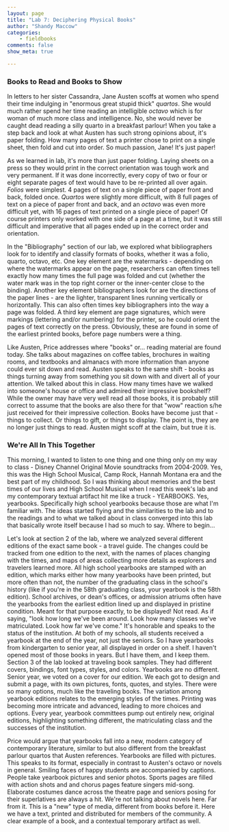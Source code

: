```yaml
---
layout: page  
title: "Lab 7: Deciphering Physical Books"  
author: "Shandy Maccow"  
categories:  
    - fieldbooks
comments: false  
show_meta: true

---
```


### Books to Read and Books to Show

In letters to her sister Cassandra, Jane Austen scoffs at women who spend their time indulging in "enormous great stupid thick" *quartos*. She would much rather spend her time reading an intelligible *octavo* which is for woman of much more class and intelligence. No, she would never be caught dead reading a silly quarto in a breakfast parlour! When you take a step back and look at what Austen has such strong opinions about, it's paper folding. How many pages of text a printer chose to print on a single sheet, then fold and cut into order. So much passion, Jane! It's just paper!

As we learned in lab, it's more than just paper folding. Laying sheets on a press so they would print in the correct orientation was tough work and very permanent. If it was done incorrectly, every copy of two or four or eight separate pages of text would have to be re-printed all over again. *Folios* were simplest. 4 pages of text on a single piece of paper front and back, folded once. *Quartos* were slightly more difficult, with 8 full pages of text on a piece of paper front and back, and an *octavo* was even more difficult yet, with 16 pages of text printed on a single piece of paper! Of course printers only worked with one side of a page at a time, but it was still difficult and imperative that all pages ended up in the correct order and orientation. 

In the "Bibliography" section of our lab, we explored what bibliographers look for to identify and classify formats of books, whether it was a folio, quarto, octavo, etc. One key element are the watermarks - depending on where the watermarks appear on the page, researchers can often times tell exactly how many times the full page was folded and cut (whether the water mark was in the top right corner or the inner-center close to the binding). Another key element bibliographers look for are the directions of the paper lines - are the lighter, transparent lines running vertically or horizontally. This can also often times key bibliographers into the way a page was folded. A third key element are page signatures, which were markings (lettering and/or numbering) for the printer, so he could orient the pages of text correctly on the press. Obviously, these are found in some of the earliest printed books, before page numbers were a thing.

Like Austen, Price addresses where "books" or... reading material are found today. She talks about magazines on coffee tables, brochures in waiting rooms, and textbooks and almanacs with more information than anyone could ever sit down and read. Austen speaks to the same shift - books as things turning away from something you sit down with and divert all of your attention. We talked about this in class. How many times have we walked into someone's house or office and admired their impressive bookshelf? While the owner may have very well read all those books, it is probably still correct to assume that the books are also there for that "wow" reaction s/he just received for their impressive collection. Books have become just that - things to collect. Or things to gift, or things to display. The point is, they are no longer just things to read. Austen might scoff at the claim, but true it is. 


### We're All In This Together

This morning, I wanted to listen to one thing and one thing only on my way to class - Disney Channel Original Movie soundtracks from 2004-2009. Yes, this was the High School Musical, Camp Rock, Hannah Montana era and the best part of my childhood. So I was thinking about memories and the best times of our lives and High School Musical when I read this week's lab and my contemporary textual artifact hit me like a truck - YEARBOOKS. Yes, yearbooks. Specifically high school yearbooks because those are what I'm familiar with. The ideas started flying and the similarities to the lab and to the readings and to what we talked about in class converged into this lab that basically wrote itself because I had so much to say. Where to begin...

Let's look at section 2 of the lab, where we analyzed several different editions of the exact same book - a travel guide. The changes could be tracked from one edition to the next, with the names of places changing with the times, and maps of areas collecting more details as explorers and travelers learned more. All high school yearbooks are stamped with an edition, which marks either how many yearbooks have been printed, but more often than not, the number of the graduating class in the school's history (like if you're in the 58th graduating class, your yearbook is the 58th edition). School archives, or dean's offices, or admission atriums often have the yearbooks from the earliest edition lined up and displayed in pristine condition. Meant for that purpose exactly, to be displayed! Not read. As if saying, "look how long we've been around. Look how many classes we've matriculated. Look how far we've come." It's honorable and speaks to the status of the institution. At both of my schools, all students received a yearbook at the end of the year, not just the seniors. So I have yearbooks from kindergarten to senior year, all displayed in order on a shelf. I haven't opened most of those books in years. But I have them, and I keep them. Section 3 of the lab looked at traveling book samples. They had different covers, bindings, font types, styles, and colors. Yearbooks are no different. Senior year, we voted on a cover for our edition. We each got to design and submit a page, with its own pictures, fonts, quotes, and styles. There were so many options, much like the traveling books. The variation among yearbook editions relates to the emerging styles of the times. Printing was becoming more intricate and advanced, leading to more choices and options. Every year, yearbook committees pump out entirely new, original editions, highlighting something different, the matriculating class and the successes of the institution. 

Price would argue that yearbooks fall into a new, modern category of contemporary literature, similar to but also different from the breakfast parlour quartos that Austen references. Yearbooks are filled with pictures. This speaks to its format, especially in contrast to Austen's octavo or novels in general. Smiling faces of happy students are accompanied by captions. People take yearbook pictures and senior photos. Sports pages are filled with action shots and and chorus pages feature singers mid-song. Elaborate costumes dance across the theatre page and seniors posing for their superlatives are always a hit. We're not talking about novels here. Far from it. This is a "new" type of media, different from books before it. Here we have a text, printed and distributed for members of the community. A clear example of a book, and a contextual temporary artifact as well. 


